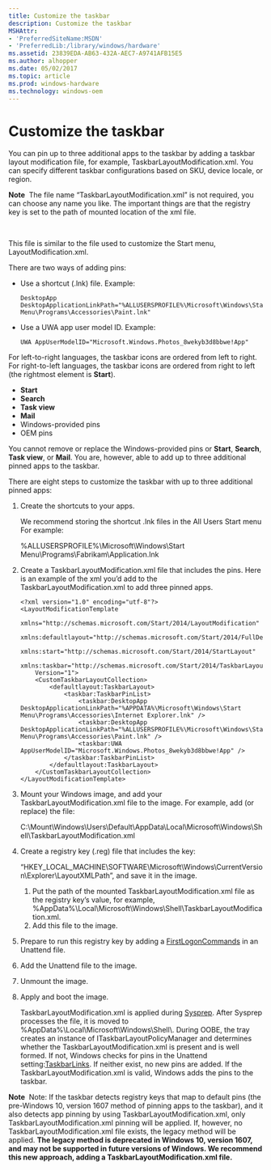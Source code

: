 ```yaml
---
title: Customize the taskbar
description: Customize the taskbar
MSHAttr:
- 'PreferredSiteName:MSDN'
- 'PreferredLib:/library/windows/hardware'
ms.assetid: 23839EDA-AB63-432A-AEC7-A9741AFB15E5
ms.author: alhopper
ms.date: 05/02/2017
ms.topic: article
ms.prod: windows-hardware
ms.technology: windows-oem
---
```


# Customize the taskbar


You can pin up to three additional apps to the taskbar by adding a taskbar layout modification file, for example, TaskbarLayoutModification.xml. You can specify different taskbar configurations based on SKU, device locale, or region.

**Note**  The file name “TaskbarLayoutModification.xml” is not required, you can choose any name you like. The important things are that the registry key is set to the path of mounted location of the xml file.

 

This file is similar to the file used to customize the Start menu, LayoutModification.xml.

There are two ways of adding pins:

-   Use a shortcut (.lnk) file. Example:
    ```
    DesktopApp 
    DesktopApplicationLinkPath="%ALLUSERSPROFILE%\Microsoft\Windows\Start Menu\Programs\Accessories\Paint.lnk"
    ```

-   Use a UWA app user model ID. Example:
    ```
    UWA AppUserModelID="Microsoft.Windows.Photos_8wekyb3d8bbwe!App"
    ```
For left-to-right languages, the taskbar icons are ordered from left to right. For right-to-left languages, the taskbar icons are ordered from right to left (the rightmost element is **Start**).

-   **Start**
-   **Search**
-   **Task view**
-   **Mail**
-   Windows-provided pins
-   OEM pins

You cannot remove or replace the Windows-provided pins or **Start**, **Search**, **Task view**, or **Mail**. You are, however, able to add up to three additional pinned apps to the taskbar.

There are eight steps to customize the taskbar with up to three additional pinned apps:

1.  Create the shortcuts to your apps.

    We recommend storing the shortcut .lnk files in the All Users Start menu For example:

    %ALLUSERSPROFILE%\\Microsoft\\Windows\\Start Menu\\Programs\\Fabrikam\\Application.lnk

2.  Create a TaskbarLayoutModification.xml file that includes the pins. Here is an example of the xml you’d add to the TaskbarLayoutModification.xml to add three pinned apps.

    ```
    <?xml version="1.0" encoding="utf-8"?>
    <LayoutModificationTemplate
        xmlns="http://schemas.microsoft.com/Start/2014/LayoutModification"
        xmlns:defaultlayout="http://schemas.microsoft.com/Start/2014/FullDefaultLayout"
        xmlns:start="http://schemas.microsoft.com/Start/2014/StartLayout"
        xmlns:taskbar="http://schemas.microsoft.com/Start/2014/TaskbarLayout"
        Version="1">
        <CustomTaskbarLayoutCollection>
            <defaultlayout:TaskbarLayout>
                <taskbar:TaskbarPinList>
                    <taskbar:DesktopApp DesktopApplicationLinkPath="%APPDATA%\Microsoft\Windows\Start Menu\Programs\Accessories\Internet Explorer.lnk" />
                    <taskbar:DesktopApp DesktopApplicationLinkPath="%ALLUSERSPROFILE%\Microsoft\Windows\Start Menu\Programs\Accessories\Paint.lnk" />
                    <taskbar:UWA AppUserModelID="Microsoft.Windows.Photos_8wekyb3d8bbwe!App" />
                </taskbar:TaskbarPinList>
            </defaultlayout:TaskbarLayout>
        </CustomTaskbarLayoutCollection>
    </LayoutModificationTemplate>
    ```

3.  Mount your Windows image, and add your TaskbarLayoutModification.xml file to the image. For example, add (or replace) the file:

    C:\\Mount\\Windows\\Users\\Default\\AppData\\Local\\Microsoft\\Windows\\Shell\\TaskbarLayoutModification.xml

4.  Create a registry key (.reg) file that includes the key:

    “HKEY\_LOCAL\_MACHINE\\SOFTWARE\\Microsoft\\Windows\\CurrentVersion\\Explorer\\LayoutXMLPath”, and save it in the image.

    1.  Put the path of the mounted TaskbarLayoutModification.xml file as the registry key’s value, for example, %AppData%\\Local\\Microsoft\\Windows\\Shell\\TaskbarLayoutModification.xml.
    2.  Add this file to the image.

5.  Prepare to run this registry key by adding a [FirstLogonCommands](unattend/microsoft-windows-shell-setup-firstlogoncommands.md) in an Unattend file.
6.  Add the Unattend file to the image.
7.  Unmount the image.
8.  Apply and boot the image.

    TaskbarLayoutModification.xml is applied during [Sysprep](https://msdn.microsoft.com/windows/hardware/commercialize/manufacture/desktop/sysprep-process-overview). After Sysprep processes the file, it is moved to %AppData%\\Local\\Microsoft\\Windows\\Shell\\. During OOBE, the tray creates an instance of ITaskbarLayoutPolicyManager and determines whether the TaskbarLayoutModification.xml is present and is well formed. If not, Windows checks for pins in the Unattend setting:[TaskbarLinks](unattend/microsoft-windows-shell-setup-taskbarlinks.md). If neither exist, no new pins are added. If the TaskbarLayoutModification.xml is valid, Windows adds the pins to the taskbar.

**Note**  Note: If the taskbar detects registry keys that map to default pins (the pre-Windows 10, version 1607 method of pinning apps to the taskbar), and it also detects app pinning by using TaskbarLayoutModification.xml, only TaskbarLayoutModification.xml pinning will be applied. If, however, no TaskbarLayoutModification.xml file exists, the legacy method will be applied. **The legacy method is deprecated in Windows 10, version 1607, and may not be supported in future versions of Windows. We recommend this new approach, adding a TaskbarLayoutModification.xml file.**






